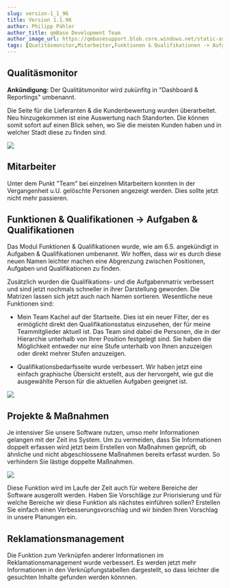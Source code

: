 ```yaml
---
slug: version-1_1_96
title: Version 1.1.96
author: Philipp Pähler
author_title: qmBase Development Team
author_image_url: https://qmbasesupport.blob.core.windows.net/static-assets/img/persons/paehler_round.png
tags: [Qualitäsmonitor,Mitarbeiter,Funktionen & Qualifikationen -> Aufgaben & Qualifikationen,Projekte & Maßnahmen,Reklamationsmanagement,Changelog]
---
```

## Qualitäsmonitor

**Ankündigung:** Der Qualitätsmonitor wird zukünfitg in "Dashboard & Reportings" umbenannt.

Die Seite für die Lieferanten & die Kundenbewertung wurden überarbeitet. Neu hinzugekommen ist eine Auswertung nach Standorten. Die können somit sofort auf einen Blick sehen, wo Sie die meisten Kunden haben und in welcher Stadt diese zu finden sind.

![](https://caqadmin.blob.core.windows.net/releasenotes/81-images/mceclip2.png)

## Mitarbeiter

Unter dem Punkt "Team" bei einzelnen Mitarbeitern konnten in der Vergangenheit u.U. gelöschte Personen angezeigt werden. Dies sollte jetzt nicht mehr passieren.

## Funktionen & Qualifikationen -> Aufgaben & Qualifikationen

Das Modul Funktionen & Qualifikationen wurde, wie am 6.5. angekündigt in Aufgaben & Qualifikationen umbenannt. Wir hoffen, dass wir es durch diese neuen Namen leichter machen eine Abgrenzung zwischen Positionen, Aufgaben und Qualifikationen zu finden.

Zusätzlich wurden die Qualifikations- und die Aufgabenmatrix verbessert und sind jetzt nochmals schneller in ihrer Darstellung geworden. Die Matrizen lassen sich jetzt auch nach Namen sortieren. Wesentliche neue Funktionen sind:

*   Mein Team Kachel auf der Startseite. Dies ist ein neuer Filter, der es ermöglicht direkt den Qualifikationsstatus einzusehen, der für meine Teammitglieder aktuell ist. Das Team sind dabei die Personen, die in der Hierarchie unterhalb von Ihrer Position festgelegt sind. Sie haben die Möglichkeit entweder nur eine Stufe unterhalb von Ihnen anzuzeigen oder direkt mehrer Stufen anzuzeigen.

*   Qualifikationsbedarfsseite wurde verbessert. Wir haben jetzt eine einfach graphische Übersicht erstellt, aus der hervorgeht, wie gut die ausgewählte Person für die aktuellen Aufgaben geeignet ist.

![](https://caqadmin.blob.core.windows.net/releasenotes/81-images/mceclip1.png)

## Projekte & Maßnahmen

Je intensiver Sie unsere Software nutzen, umso mehr Informationen gelangen mit der Zeit ins System. Um zu vermeiden, dass Sie Informationen doppelt erfassen wird jetzt beim Erstellen von Maßnahmen geprüft, ob ähnliche und nicht abgeschlossene Maßnahmen bereits erfasst wurden. So verhindern Sie lästige doppelte Maßnahmen.

![](https://caqadmin.blob.core.windows.net/releasenotes/81-images/mceclip0.gif)

Diese Funktion wird im Laufe der Zeit auch für weitere Bereiche der Software ausgerollt werden. Haben Sie Vorschläge zur Priorisierung und für welche Bereiche wir diese Funktion als nächstes einführen sollen? Erstellen Sie einfach einen Verbesserungsvorschlag und wir binden Ihren Vorschlag in unsere Planungen ein.

## Reklamationsmanagement

Die Funktion zum Verknüpfen anderer Informationen im Reklamationsmanagement wurde verbessert. Es werden jetzt mehr Informationen in den Verknüpfungstabellen dargestellt, so dass leichter die gesuchten Inhalte gefunden werden könnnen.